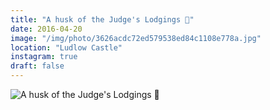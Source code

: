 ```yaml
---
title: "A husk of the Judge's Lodgings 🏰"
date: 2016-04-20
image: "/img/photo/3626acdc72ed579538ed84c1108e778a.jpg"
location: "Ludlow Castle"
instagram: true
draft: false
---
```


![A husk of the Judge's Lodgings 🏰](/img/photo/3626acdc72ed579538ed84c1108e778a.jpg)
